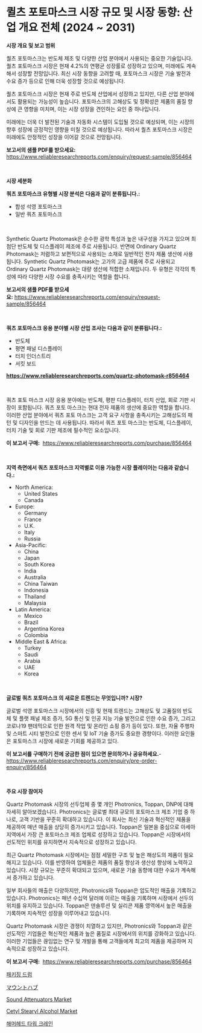 <p><h1>퀼츠 포토마스크 시장 규모 및 시장 동향: 산업 개요 전체 (2024 ~ 2031)</h1></p><p><strong>시장 개요 및 보고 범위</strong></p>
<p><p>퀄츠 포토마스크는 반도체 제조 및 다양한 산업 분야에서 사용되는 중요한 기술입니다. 퀄츠 포토마스크 시장은 현재 4.2%의 연평균 성장률로 성장하고 있으며, 미래에도 계속해서 성장할 전망입니다. 최신 시장 동향을 고려할 때, 포토마스크 시장은 기술 발전과 수요 증가 등으로 인해 더욱 성장할 것으로 예상됩니다.</p><p>퀄츠 포토마스크 시장은 현재 주로 반도체 산업에서 성장하고 있지만, 다른 산업 분야에서도 활용되는 가능성이 높습니다. 포토마스크의 고해상도 및 정확성은 제품의 품질 향상에 큰 영향을 미치며, 이는 시장 성장을 견인하는 요인 중 하나입니다.</p><p>미래에는 더욱 더 발전된 기술과 자동화 시스템이 도입될 것으로 예상되며, 이는 시장의 향후 성장에 긍정적인 영향을 미칠 것으로 예상됩니다. 따라서 퀄츠 포토마스크 시장은 미래에도 안정적인 성장을 이어갈 것으로 전망됩니다.</p></p>
<p><strong>보고서의 샘플 PDF를 받으세요:</strong> <a href="https://www.reliableresearchreports.com/enquiry/request-sample/856464">https://www.reliableresearchreports.com/enquiry/request-sample/856464</a></p>
<p>&nbsp;</p>
<p><strong>시장 세분화</strong></p>
<p><strong>쿼츠 포토마스크 유형별 시장 분석은 다음과 같이 분류됩니다.:</strong></p>
<p><ul><li>합성 석영 포토마스크</li><li>일반 쿼츠 포토마스크</li></ul></p>
<p>&nbsp;</p>
<p><p>Synthetic Quartz Photomask은 순수한 광학 특성과 높은 내구성을 가지고 있으며 최첨단 반도체 및 디스플레이 제조에 주로 사용됩니다. 반면에 Ordinary Quartz Photomask는 저렴하고 보편적으로 사용되는 소재로 일반적인 전자 제품 생산에 사용됩니다. Synthetic Quartz Photomask는 고가의 고급 제품에 주로 사용되고 Ordinary Quartz Photomask는 대량 생산에 적합한 소재입니다. 두 유형은 각각의 특성에 따라 다양한 시장 수요를 충족시키는 역할을 합니다.</p></p>
<p><strong>보고서의 샘플 PDF를 받으세요:</strong>&nbsp;<a href="https://www.reliableresearchreports.com/enquiry/request-sample/856464">https://www.reliableresearchreports.com/enquiry/request-sample/856464</a></p>
<p>&nbsp;</p>
<p><strong> 쿼츠 포토마스크 응용 분야별 시장 산업 조사는 다음과 같이 분류됩니다.:</strong></p>
<p><ul><li>반도체</li><li>평면 패널 디스플레이</li><li>터치 인더스트리</li><li>서킷 보드</li></ul></p>
<p><strong><a href="https://www.reliableresearchreports.com/quartz-photomask-r856464">https://www.reliableresearchreports.com/quartz-photomask-r856464</a></strong></p>
<p>&nbsp;</p>
<p><p>쿼츠 포토 마스크 시장 응용 분야에는 반도체, 평판 디스플레이, 터치 산업, 회로 기판 시장이 포함됩니다. 쿼츠 포토 마스크는 현대 전자 제품의 생산에 중요한 역할을 합니다. 이러한 산업 분야에서 쿼츠 포토 마스크는 고객 요구 사항을 충족시키는 고해상도의 패턴 및 디자인을 만드는 데 사용됩니다. 따라서 쿼츠 포토 마스크는 반도체, 디스플레이, 터치 기술 및 회로 기판 제조에 필수적인 요소입니다.</p></p>
<p><strong>이 보고서 구매:</strong>&nbsp; <a href="https://www.reliableresearchreports.com/purchase/856464">https://www.reliableresearchreports.com/purchase/856464</a></p>
<p>&nbsp;</p>
<p><strong>지역 측면에서 쿼츠 포토마스크 지역별로 이용 가능한 시장 플레이어는 다음과 같습니다.:</strong></p>
<p><ul>
    <li>
        North America:
        <ul>
            <li>United States</li>
            <li>Canada</li>
        </ul>
    </li>
    <li>
        Europe:
        <ul>
            <li>Germany</li>
            <li>France</li>
            <li>U.K.</li>
            <li>Italy</li>
            <li>Russia</li>
        </ul>
    </li>
    <li>
        Asia-Pacific:
        <ul>
            <li>China</li>
            <li>Japan</li>
            <li>South Korea</li>
            <li>India</li>
            <li>Australia</li>
            <li>China Taiwan</li>
            <li>Indonesia</li>
            <li>Thailand</li>
            <li>Malaysia</li>
        </ul>
    </li>
    <li>
        Latin America:
        <ul>
            <li>Mexico</li>
            <li>Brazil</li>
            <li>Argentina Korea</li>
            <li>Colombia</li>
        </ul>
    </li>
    <li>
        Middle East & Africa:
        <ul>
            <li>Turkey</li>
            <li>Saudi</li>
            <li>Arabia</li>
            <li>UAE</li>
            <li>Korea</li>
        </ul>
    </li>
    </ul></p>
<p>&nbsp;</p>
<p><strong>글로벌 쿼츠 포토마스크 의 새로운 트렌드는 무엇입니까? 시장?</strong></p>
<p><p>글로벌 석영 포토마스크 시장에서의 신흥 및 현재 트렌드는 고해상도 및 고품질의 반도체 및 플랫 패널 제조 증가, 5G 통신 및 인공 지능 기술 발전으로 인한 수요 증가, 그리고 코로나19 팬데믹으로 인한 원격 작업 및 온라인 쇼핑 증가 등이 있다. 또한, 자율 주행차 및 스마트 시티 발전으로 인한 센서 및 IoT 기술 증가도 중요한 경향이다. 이러한 요인들은 포토마스크 시장에 새로운 기회를 제공하고 있다.</p></p>
<p><strong>이 보고서를 구매하기 전에 궁금한 점이 있으면 문의하거나 공유하세요.</strong>- <a href="https://www.reliableresearchreports.com/enquiry/pre-order-enquiry/856464">https://www.reliableresearchreports.com/enquiry/pre-order-enquiry/856464</a></p>
<p>&nbsp;</p>
<p><strong>주요 시장 참여자</strong></p>
<p><p>Quartz Photomask 시장의 선두업체 중 몇 개인 Photronics, Toppan, DNP에 대해 자세히 알아보겠습니다. Photronics는 글로벌 최대 규모의 포토마스크 제조 기업 중 하나로, 고객 기반을 꾸준히 확대하고 있습니다. 이 회사는 최신 기술과 혁신적인 제품을 제공하여 매년 매출을 상당히 증가시키고 있습니다. Toppan은 일본을 중심으로 아세아 지역에서 가장 큰 포토마스크 제조 업체로 성장하고 있습니다. Toppan은 시장에서의 선도적인 위치를 유지하면서 지속적으로 성장하고 있습니다.</p><p>최근 Quartz Photomask 시장에서는 점점 세밀한 구조 및 높은 해상도의 제품이 필요해지고 있습니다. 이를 반영하여 업체들은 제품의 품질 향상과 생산성 향상에 노력하고 있습니다. 시장 규모는 꾸준히 확대되고 있으며, 새로운 기술 동향에 대한 수요가 계속해서 증가하고 있습니다.</p><p>일부 회사들의 매출은 다양하지만, Photronics와 Toppan은 압도적인 매출을 기록하고 있습니다. Photronics는 매년 수십억 달러에 이르는 매출을 기록하며 시장에서 선두의 위치를 유지하고 있습니다. Toppan은 덴솔루션 및 실리콘 제품 영역에서 높은 매출을 기록하며 지속적인 성장을 이루어내고 있습니다.</p><p>Quartz Photomask 시장은 경쟁이 치열하고 있지만, Photronics와 Toppan과 같은 선도적인 기업들은 혁신적인 제품과 높은 품질로 시장에서의 위치를 강화하고 있습니다. 이러한 기업들은 끊임없는 연구 및 개발을 통해 고객들에게 최고의 제품을 제공하며 지속적으로 성장하고 있습니다.</p></p>
<p><strong>이 보고서 구매:</strong>&nbsp;&nbsp;<a href="https://www.reliableresearchreports.com/purchase/856464">https://www.reliableresearchreports.com/purchase/856464</a></p>
<p><p><a href="https://github.com/vsr06p4p49/Market-Research-Report-List-1/blob/main/859148719078.md">패키징 드럼</a></p><p><a href="https://github.com/ReganWisoky2023/Market-Research-Report-List-1/blob/main/183393220659.md">マウントハブ</a></p><p><a href="https://github.com/provorikovar/Market-Research-Report-List-3/blob/main/sound-attenuators-market.md">Sound Attenuators Market</a></p><p><a href="https://issuu.com/reportprime-2/docs/cetyl-stearyl-alcohol-market-size-2030.pptx">Cetyl Stearyl Alcohol Market</a></p><p><a href="https://github.com/Penelolack456456/Market-Research-Report-List-1/blob/main/637650119079.md">해머헤드 타워 크레인</a></p></p>